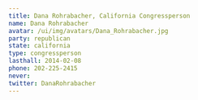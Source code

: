 ```yaml
---
title: Dana Rohrabacher, California Congressperson
name: Dana Rohrabacher
avatar: /ui/img/avatars/Dana_Rohrabacher.jpg
party: republican
state: california
type: congressperson
lasthall: 2014-02-08
phone: 202-225-2415
never: 
twitter: DanaRohrabacher
---
```

